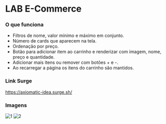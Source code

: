 # LAB E-Commerce

### O que funciona
- Filtros de nome, valor mínimo e máximo em conjunto.
- Número de cards que aparecem na tela.
- Ordenação por preço.
- Botão para adicionar item ao carrinho e renderizar com imagem, nome, preço e quantidade.
- Adicionar mais itens ou remover com botões + e -.
- Ao recarregar a página os itens do carrinho são mantidos.

### Link Surge
https://axiomatic-idea.surge.sh/

### Imagens
![1](https://user-images.githubusercontent.com/102267210/180664101-bd1f9a4f-11ca-435c-85ea-2fd81dc82896.png)
![2](https://user-images.githubusercontent.com/102267210/180664099-3bf3050d-9f01-4d03-b4f2-fd9e02f1383b.png)

